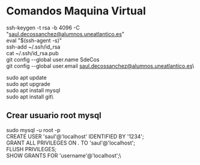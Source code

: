 # Comandos Maquina Virtual

ssh-keygen -t rsa -b 4096 -C "saul.decossanchez@alumnos.uneatlantico.es"\
eval "$(ssh-agent -s)"\
ssh-add ~/.ssh/id_rsa\
cat ~/.ssh/id_rsa.pub\
git config --global user.name SdeCos\
git config --global user.email saul.decossanchez@alumnos.uneatlantico.es\

sudo apt update\
sudo apt upgrade\
sudo apt install mysql\
sudo apt install git\

## Crear usuario root mysql

sudo mysql -u root -p\
CREATE USER 'saul'@'localhost' IDENTIFIED BY '1234';\
GRANT ALL PRIVILEGES ON _._ TO 'saul'@'localhost';\
FLUSH PRIVILEGES;\
SHOW GRANTS FOR 'username'@'localhost';\
